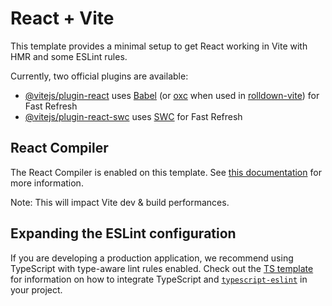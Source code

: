 # React + Vite

This template provides a minimal setup to get React working in Vite with HMR and some ESLint rules.

Currently, two official plugins are available:

- [@vitejs/plugin-react](https://github.com/vitejs/vite-plugin-react/blob/main/packages/plugin-react) uses [Babel](https://babeljs.io/) (or [oxc](https://oxc.rs) when used in [rolldown-vite](https://vite.dev/guide/rolldown)) for Fast Refresh
- [@vitejs/plugin-react-swc](https://github.com/vitejs/vite-plugin-react/blob/main/packages/plugin-react-swc) uses [SWC](https://swc.rs/) for Fast Refresh

## React Compiler

The React Compiler is enabled on this template. See [this documentation](https://react.dev/learn/react-compiler) for more information.

Note: This will impact Vite dev & build performances.

## Expanding the ESLint configuration

If you are developing a production application, we recommend using TypeScript with type-aware lint rules enabled. Check out the [TS template](https://github.com/vitejs/vite/tree/main/packages/create-vite/template-react-ts) for information on how to integrate TypeScript and [`typescript-eslint`](https://typescript-eslint.io) in your project.


<!-- 
✅ Import useState từ React
✅ Import các component TodoNew và TodoData
✅ Thêm state todoList để quản lý danh sách todo
✅ Tạo function addNewtodo để thêm todo mới
✅ Tạo function deleteTodo để xóa todo
✅ Sử dụng đúng các component thay vì HTML thuần
🎨 todo.css:
✅ Thêm style cho .todo-item để hiển thị đẹp
✅ Style cho button DELETE với màu đỏ
✅ Thêm hover effects
✅ Style cho demo props
Bây giờ ứng dụng sẽ hoạt động:
✅ Thêm todo: Nhập text vào input và click "Add" → todo mới sẽ xuất hiện
✅ Xóa todo: Click button "DELETE" → todo sẽ bị xóa khỏi danh sách
✅ Hiển thị đẹp: Mỗi todo item có style đẹp với button DELETE màu đỏ -->